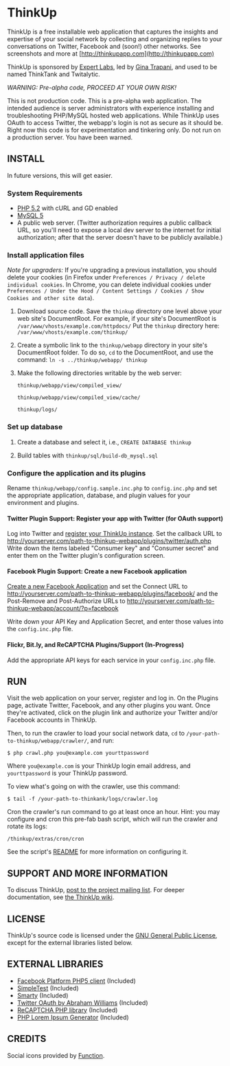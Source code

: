 # ThinkUp

ThinkUp is a free installable web application that captures
the insights and expertise of your social network by collecting and
organizing replies to your conversations on Twitter, Facebook and
(soon!) other networks. See screenshots and more at  [http://thinkupapp.com](http://thinkupapp.com)

ThinkUp is sponsored by [Expert Labs](http://expertlabs.org), led by
[Gina Trapani](http://ginatrapani.org), and used to be named
ThinkTank and Twitalytic. 

*WARNING: Pre-alpha code, PROCEED AT YOUR OWN RISK!*

This is not production code. This is a pre-alpha web application. The
intended audience is server administrators with experience installing
and troubleshooting  PHP/MySQL hosted web applications. While
ThinkUp uses OAuth to access Twitter, the webapp's login is not as
secure as it should be. Right now  this code is for experimentation
and tinkering only. Do not run on a production server. You
have been warned. 

## INSTALL

In future versions, this will get easier.

### System Requirements

- [PHP 5.2](http://php.net) with cURL and GD enabled
- [MySQL 5](http://mysql.com/)
- A public web server. (Twitter authorization requires a public
   callback URL, so you'll need to expose a local dev server to the
   internet for initial authorization; after that the server doesn't
   have to be publicly available.) 

### Install application files

*Note for upgraders:* If you're upgrading a previous installation, you should delete your cookies (in Firefox under 
`Preferences / Privacy / delete individual cookies`.  In Chrome, you can delete individual cookies under
`Preferences / Under the Hood / Content Settings / Cookies / Show Cookies and other site data`).

1. Download source code. Save the `thinkup` directory one level above your web site's DocumentRoot. For example, if your site's DocumentRoot is  `/var/www/vhosts/example.com/httpdocs/` Put the `thinkup` directory here:  `/var/www/vhosts/example.com/thinkup/`
2. Create a symbolic link to the `thinkup/webapp` directory in your site's DocumentRoot folder. To do so, `cd` to the DocumentRoot, and use the command: `ln -s ../thinkup/webapp/ thinkup`
3. Make the following directories writable by the web server:

    `thinkup/webapp/view/compiled_view/`
    
    `thinkup/webapp/view/compiled_view/cache/`
    
    `thinkup/logs/`
       
### Set up database

1. Create a database and select it, i.e., 
  `CREATE DATABASE thinkup`

2. Build tables with `thinkup/sql/build-db_mysql.sql`

### Configure the application and its plugins

Rename `thinkup/webapp/config.sample.inc.php` to `config.inc.php`
and set the appropriate application, database, and plugin values for
your environment and  plugins.

#### Twitter Plugin Support: Register your app with Twitter (for OAuth support)

Log into Twitter and [register your ThinkUp instance](http://twitter.com/oauth_clients/). Set the callback URL to 
    http://yourserver.com/path-to-thinkup-webapp/plugins/twitter/auth.php
Write down the items labeled "Consumer key" and "Consumer secret" and enter them on the Twitter plugin's configuration 
screen.

#### Facebook Plugin Support: Create a new Facebook application

[Create a new Facebook Application](http://facebook.com/developers/) and set the Connect URL to 
    http://yourserver.com/path-to-thinkup-webapp/plugins/facebook/ 
and the Post-Remove and Post-Authorize URLs to 
    http://yourserver.com/path-to-thinkup-webapp/account/?p=facebook

Write down your API Key and Application Secret, and enter those values into the `config.inc.php` file.

#### Flickr, Bit.ly, and ReCAPTCHA Plugins/Support (In-Progress)

Add the appropriate API keys for each service in your `config.inc.php` file.


## RUN

Visit the web application on your server, register and log in. On the
Plugins page, activate Twitter, Facebook, and any other plugins you
want. Once they're activated, click on the plugin link and authorize
your Twitter and/or Facebook accounts in ThinkUp. 

Then, to run the crawler to load your social network data, `cd` to `/your-path-to-thinkup/webapp/crawler/`, and run:

    $ php crawl.php you@example.com yourttpassword

Where `you@example.com` is your ThinkUp login email address, and `yourttpassword` is your ThinkUp password.

To view what's going on with the crawler, use this command:

    $ tail -f /your-path-to-thinkank/logs/crawler.log

Cron the crawler's run command to go at least once an hour. Hint: you may configure and cron this pre-fab bash script,
which will run the crawler and rotate its logs:

    /thinkup/extras/cron/cron

See the script's [README](http://github.com/ginatrapani/thinkup/blob/master/extras/cron/README) for more information on
configuring it.

## SUPPORT AND MORE INFORMATION

To discuss ThinkUp, [post to the project mailing list](http://groups.google.com/group/thinkupapp). For deeper
documentation, see [the ThinkUp wiki](http://wiki.github.com/ginatrapani/thinkup).


## LICENSE

ThinkUp's source code is licensed under the
[GNU General Public License](http://github.com/ginatrapani/thinkup/blob/master/GPL-LICENSE.txt),
except for the  external libraries listed below.


## EXTERNAL LIBRARIES

- [Facebook Platform PHP5 client](http://wiki.developers.facebook.com/index.php/PHP) (Included) 
- [SimpleTest](http://www.simpletest.org/) (Included)
- [Smarty](http://smarty.net) (Included)
- [Twitter OAuth by Abraham Williams](http://github.com/abraham/twitteroauth) (Included)
- [ReCAPTCHA PHP library](http://recaptcha.net/plugins/php/) (Included)
- [PHP Lorem Ipsum Generator](http://tinsology.net/scripts/php-lorem-ipsum-generator/) (Included)

## CREDITS

Social icons provided by [Function](http://wefunction.com/2009/05/free-social-icons-app-icons/).
